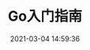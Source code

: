 ---
pageComponent: 
  name: Catalogue
  data: 
    key: GO01.Go入门指南
    imgUrl: https://ss0.bdstatic.com/70cFuHSh_Q1YnxGkpoWK1HF6hhy/it/u=1708048020,1302162538&fm=15&gp=0.jpg
    description: Go 经典书籍《The Way To Go》的中文译本。（无闻组织翻译：【https://github.com/unknwon/the-way-to-go_ZH_CN/blob/master/README.md】）
title: Go入门指南
sidebar: false
article: false
comment: false
editLink: false
date: 2021-03-04 14:59:36
permalink: /golang/book-notes/the-way-to-go/
---
